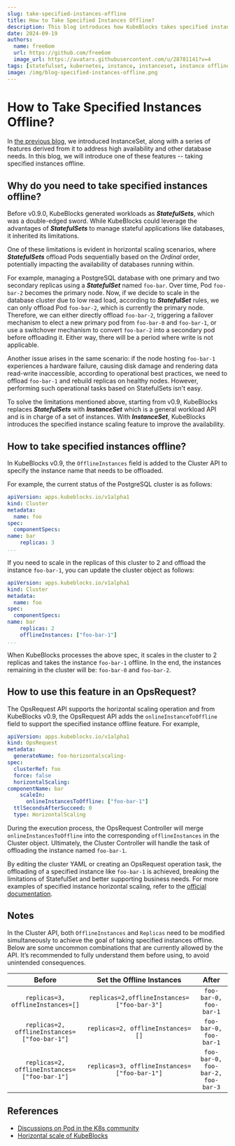 ```yaml
---
slug: take-specified-instances-offline
title: How to Take Specified Instances Offline?
description: This blog introduces how KubeBlocks takes specified instances offline using InstanceSet
date: 2024-09-19
authors:
  name: free6om
  url: https://github.com/free6om
  image_url: https://avatars.githubusercontent.com/u/28781141?v=4
tags: [statefulset, kubernetes, instance, instanceset, instance offline, horizontal scale, scale in, scale out]
image: /img/blog-specified-instances-offline.png
---
```


# How to Take Specified Instances Offline?

In [the previous blog](https://kubeblocks.io/blog/instanceset-introduction), we introduced InstanceSet, along with a series of features derived from it to address high availability and other database needs. In this blog, we will introduce one of these features -- taking specified instances offline.

## Why do you need to take specified instances offline?

Before v0.9.0, KubeBlocks generated workloads as ***StatefulSets***, which was a double-edged sword. While KubeBlocks could leverage the advantages of ***StatefulSets*** to manage stateful applications like databases, it inherited its limitations.

One of these limitations is evident in horizontal scaling scenarios, where ***StatefulSets*** offload Pods sequentially based on the *Ordinal* order, potentially impacting the availability of databases running within.

For example, managing a PostgreSQL database with one primary and two secondary replicas using a ***StatefulSet*** named `foo-bar`. Over time, Pod `foo-bar-2` becomes the primary node. Now, if we decide to scale in the database cluster due to low read load, according to ***StatefulSet*** rules, we can only offload Pod `foo-bar-2`, which is currently the primary node. Therefore, we can either directly offload `foo-bar-2`, triggering a failover mechanism to elect a new primary pod from `foo-bar-0` and `foo-bar-1`, or use a switchover mechanism to convert `foo-bar-2` into a secondary pod before offloading it. Either way, there will be a period where write is not applicable.

Another issue arises in the same scenario: if the node hosting `foo-bar-1` experiences a hardware failure, causing disk damage and rendering data read-write inaccessible, according to operational best practices, we need to offload `foo-bar-1` and rebuild replicas on healthy nodes. However, performing such operational tasks based on StatefulSets isn't easy.

To solve the limitations mentioned above, starting from v0.9, KubeBlocks replaces ***StatefulSets*** with ***InstanceSet*** which is a general workload API and is in charge of a set of instances. With ***InstanceSet***, KubeBlocks introduces the specified instance scaling feature to improve the availability.

## How to take specified instances offline?

In KubeBlocks v0.9, the `OfflineInstances` field is added to the Cluster API to specify the instance name that needs to be offloaded.

For example, the current status of the PostgreSQL cluster is as follows:

```yaml
apiVersion: apps.kubeblocks.io/v1alpha1
kind: Cluster
metadata:
  name: foo
spec:
  componentSpecs:
name: bar
    replicas: 3
...
```

If you need to scale in the replicas of this cluster to 2 and offload the instance `foo-bar-1`, you can update the cluster object as follows:

```yaml
apiVersion: apps.kubeblocks.io/v1alpha1
kind: Cluster
metadata:
  name: foo
spec:
  componentSpecs:
name: bar
    replicas: 2
    offlineInstances: ["foo-bar-1"]
...
```

When KubeBlocks processes the above spec, it scales in the cluster to 2 replicas and takes the instance `foo-bar-1` offline. In the end, the instances remaining in the cluster will be: `foo-bar-0` and `foo-bar-2`.

## How to use this feature in an OpsRequest?

The OpsRequest API supports the horizontal scaling operation and from KubeBlocks v0.9, the OpsRequest API adds the `onlineInstanceToOffline` field to support the specified instance offline feature. For example,

```yaml
apiVersion: apps.kubeblocks.io/v1alpha1
kind: OpsRequest
metadata:
  generateName: foo-horizontalscaling-
spec:
  clusterRef: foo
  force: false
  horizontalScaling:
componentName: bar
    scaleIn:
      onlineInstancesToOffline: ["foo-bar-1"]
  ttlSecondsAfterSucceed: 0
  type: HorizontalScaling
```

During the execution process, the OpsRequest Controller will merge `onlineInstancesToOffline` into the corresponding `offlineInstances` in the Cluster object. Ultimately, the Cluster Controller will handle the task of offloading the instance named `foo-bar-1`.

By editing the cluster YAML or creating an OpsRequest operation task, the offloading of a specified instance like `foo-bar-1` is achieved, breaking the limitations of StatefulSet and better supporting business needs. For more examples of specified instance horizontal scaling, refer to the [official documentation](https://kubeblocks.io/docs/preview/api_docs/maintenance/scale/horizontal-scale).

## Notes

In the Cluster API, both `OfflineInstances` and `Replicas` need to be modified simultaneously to achieve the goal of taking specified instances offline. Below are some uncommon combinations that are currently allowed by the API. It’s recommended to fully understand them before using, to avoid unintended consequences.

| Before | Set the Offline Instances | After |
| :----: | :-----------------------: | :---: |
| `replicas=3, offlineInstances=[]` | `replicas=2,offlineInstances=["foo-bar-3"]` | `foo-bar-0, foo-bar-1` |
| `replicas=2, offlineInstances=["foo-bar-1"]` | `replicas=2, offlineInstances=[]` | `foo-bar-0, foo-bar-1` |
| `replicas=2, offlineInstances=["foo-bar-1"]` | `replicas=3, offlineInstances=["foo-bar-1"]` | `foo-bar-0, foo-bar-2, foo-bar-3` |

## References

- [Discussions on Pod in the K8s community](https://github.com/kubernetes/kubernetes/issues/83224)
- [Horizontal scale of KubeBlocks](https://kubeblocks.io/docs/release-0.9/api_docs/maintenance/scale/horizontal-scale)
